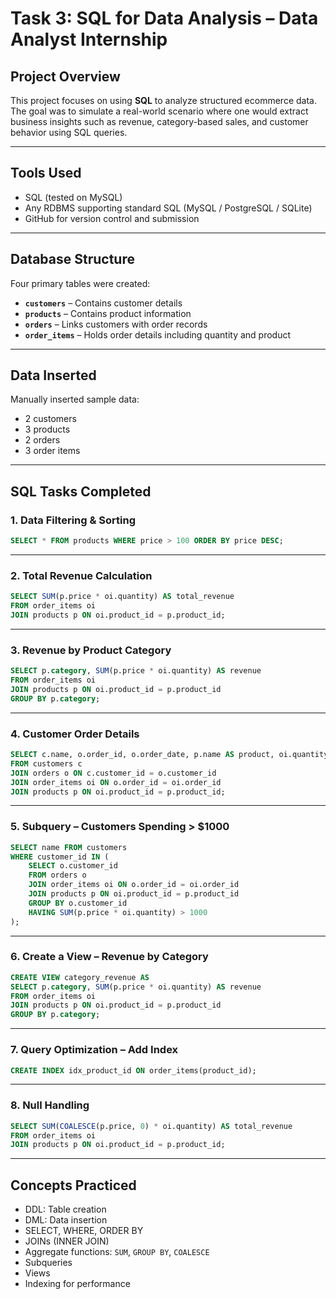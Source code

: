 
# Task 3: SQL for Data Analysis – Data Analyst Internship



##  Project Overview

This project focuses on using **SQL** to analyze structured ecommerce data. The goal was to simulate a real-world scenario where one would extract business insights such as revenue, category-based sales, and customer behavior using SQL queries.

---

##  Tools Used
- SQL (tested on MySQL)
- Any RDBMS supporting standard SQL (MySQL / PostgreSQL / SQLite)
- GitHub for version control and submission

---

##  Database Structure

Four primary tables were created:

- **`customers`** – Contains customer details  
- **`products`** – Contains product information  
- **`orders`** – Links customers with order records  
- **`order_items`** – Holds order details including quantity and product

---

##  Data Inserted
Manually inserted sample data:
- 2 customers
- 3 products
- 2 orders
- 3 order items

---

## SQL Tasks Completed

### 1. Data Filtering & Sorting
```sql
SELECT * FROM products WHERE price > 100 ORDER BY price DESC;
```

---

### 2. Total Revenue Calculation
```sql
SELECT SUM(p.price * oi.quantity) AS total_revenue
FROM order_items oi
JOIN products p ON oi.product_id = p.product_id;
```

---

### 3. Revenue by Product Category
```sql
SELECT p.category, SUM(p.price * oi.quantity) AS revenue
FROM order_items oi
JOIN products p ON oi.product_id = p.product_id
GROUP BY p.category;
```

---

### 4. Customer Order Details
```sql
SELECT c.name, o.order_id, o.order_date, p.name AS product, oi.quantity
FROM customers c
JOIN orders o ON c.customer_id = o.customer_id
JOIN order_items oi ON o.order_id = oi.order_id
JOIN products p ON oi.product_id = p.product_id;
```

---

### 5. Subquery – Customers Spending > $1000
```sql
SELECT name FROM customers
WHERE customer_id IN (
    SELECT o.customer_id
    FROM orders o
    JOIN order_items oi ON o.order_id = oi.order_id
    JOIN products p ON oi.product_id = p.product_id
    GROUP BY o.customer_id
    HAVING SUM(p.price * oi.quantity) > 1000
);
```

---

### 6. Create a View – Revenue by Category
```sql
CREATE VIEW category_revenue AS
SELECT p.category, SUM(p.price * oi.quantity) AS revenue
FROM order_items oi
JOIN products p ON oi.product_id = p.product_id
GROUP BY p.category;
```

---

### 7. Query Optimization – Add Index
```sql
CREATE INDEX idx_product_id ON order_items(product_id);
```

---

### 8. Null Handling
```sql
SELECT SUM(COALESCE(p.price, 0) * oi.quantity) AS total_revenue
FROM order_items oi
JOIN products p ON oi.product_id = p.product_id;
```

---



## Concepts Practiced
- DDL: Table creation
- DML: Data insertion
- SELECT, WHERE, ORDER BY
- JOINs (INNER JOIN)
- Aggregate functions: `SUM`, `GROUP BY`, `COALESCE`
- Subqueries
- Views
- Indexing for performance
